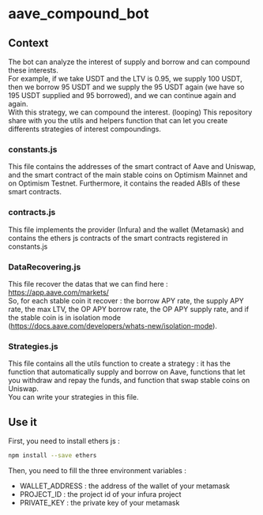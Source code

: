 # aave_compound_bot

## Context
The bot can analyze the interest of supply and borrow and can compound these interests. \
For example, if we take USDT and the LTV is 0.95, we supply 100 USDT, then we borrow 95 USDT and we supply the 95 USDT again (we have so 195 USDT supplied and 95 borrowed), and we can continue again and again. \
With this strategy, we can compound the interest. (looping)
This repository share with you the utils and helpers function that can let you create differents strategies of interest compoundings.

### constants.js
This file contains the addresses of the smart contract of Aave and Uniswap, and the smart contract of the main stable coins on Optimism Mainnet and on Optimism Testnet. Furthermore, it contains the readed ABIs of these smart contracts.
### contracts.js
This file implements the provider (Infura) and the wallet (Metamask) and contains the ethers js contracts of the smart contracts registered in constants.js
### DataRecovering.js
This file recover the datas that we can find here : https://app.aave.com/markets/ \
So, for each stable coin it recover : the borrow APY rate, the supply APY rate, the max LTV, the OP APY borrow rate, the OP APY supply rate, and if the stable coin is in isolation mode (https://docs.aave.com/developers/whats-new/isolation-mode).
### Strategies.js
This file contains all the utils function to create a strategy : it has the function that automatically supply and borrow on Aave, functions that let you withdraw and repay the funds, and function that swap stable coins on Uniswap. \
You can write your strategies in this file.

## Use it

First, you need to install ethers js :
```bash
npm install --save ethers
```


Then, you need to fill the three environment variables :
- WALLET_ADDRESS : the address of the wallet of your metamask
- PROJECT_ID : the project id of your infura project
- PRIVATE_KEY : the private key of your metamask
